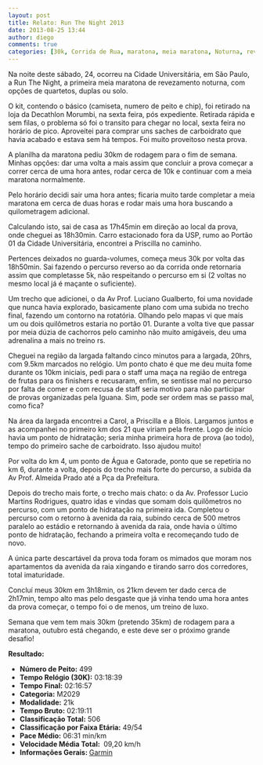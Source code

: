 ```yaml
---
layout: post
title: Relato: Run The Night 2013
date: 2013-08-25 13:44
author: diego
comments: true
categories: [30k, Corrida de Rua, maratona, meia maratona, Noturna, revezamento]
---
```

Na noite deste sábado, 24, ocorreu na Cidade Universitária, em São Paulo, a Run The Night, a primeira meia maratona de revezamento noturna, com opções de quartetos, duplas ou solo.

O kit, contendo o básico (camiseta, numero de peito e chip), foi retirado na loja da Decathlon Morumbi, na sexta feira, pós expediente. Retirada rápida e sem filas, o problema só foi o transito para chegar no local, sexta feira no horário de pico. Aproveitei para comprar uns saches de carboidrato que havia acabado e estava sem há tempos. Foi muito proveitoso nesta prova.

A planilha da maratona pediu 30km de rodagem para o fim de semana. Minhas opções:
dar uma volta a mais assim que concluir a prova
começar a correr cerca de uma hora antes, rodar cerca de 10k e continuar com a meia maratona normalmente.

Pelo horário decidi sair uma hora antes; ficaria muito tarde completar a meia maratona em cerca de duas horas e rodar mais uma hora buscando a quilometragem adicional.

Calculando isto, sai de casa as 17h45min em direção ao local da prova, onde cheguei as 18h30min. Carro estacionado fora da USP, rumo ao Portão 01 da Cidade Universitária, encontrei a Priscilla no caminho.

Pertences deixados no guarda-volumes, começa meus 30k por volta das 18h50min. Sai fazendo o percurso reverso ao da corrida onde retornaria assim que completasse 5k, não respeitando o percurso em si (2 voltas no mesmo local já é maçante o suficiente).

Um trecho que adicionei, o da Av Prof. Luciano Gualberto, foi uma novidade que nunca havia explorado, basicamente plano com uma subida no trecho final, fazendo um contorno na rotatória. Olhando pelo mapas vi que mais um ou dois quilômetros estaria no portão 01. Durante a volta tive que passar por meia dúzia de cachorros pelo caminho não muito amigáveis, deu uma adrenalina a mais no treino rs.

Cheguei na região da largada faltando cinco minutos para a largada, 20hrs, com 9.5km marcados no relógio. Um ponto chato é que me deu muita fome durante os 10km iniciais, pedi para o staff uma maça na região de entrega de frutas para os finishers e recusaram, enfim, se sentisse mal no percurso por falta de comer e com recusa de staff seria motivo para não participar de provas organizadas pela Iguana. Sim, pode ser ordem mas se passo mal, como fica?

Na área da largada encontrei a Carol, a Priscilla e a Blois. Largamos juntos e as acompanhei no primeiro km dos 21 que viriam pela frente. Logo de início havia um ponto de hidratação; seria minha primeira hora de prova (ao todo), tempo do primeiro sache de carboidrato. Isso ajudou muito!

Por volta do km 4, um ponto de Água e Gatorade, ponto que se repetiria no km 6, durante a volta, depois do trecho mais forte do percurso, a subida da Av Prof. Almeida Prado até a Pça da Prefeitura.

Depois do trecho mais forte, o trecho mais chato: o da Av. Professor Lucio Martins Rodrigues, quatro idas e vindas que somam dois quilômetros no percurso, com um ponto de hidratação na primeira ida. Completou o percurso com o retorno à avenida da raia, subindo cerca de 500 metros paralelo ao estádio e retornando à avenida da raia, onde havia o último ponto de hidratação, fechando a primeira volta e recomeçando tudo de novo.

A única parte descartável da prova toda foram os mimados que moram nos apartamentos da avenida da raia xingando e tirando sarro dos corredores, total imaturidade.

Concluí meus 30km em 3h18min, os 21km devem ter dado cerca de 2h17min, tempo alto mas pelo desgaste que já vinha tendo uma hora antes da prova começar, o tempo foi o de menos, um treino de luxo.

Semana que vem tem mais 30km (pretendo 35km) de rodagem para a maratona, outubro está chegando, e este deve ser o próximo grande desafio!

<strong>
Resultado:</strong>
<div class="moldura"><a class="lightbox cboxElement" href="http://www.diegoronan.com.br/diegoronan/wp-content/uploads/2013/08/runthenightmedalha_big.jpg"><img alt="" src="http://www.diegoronan.com.br/diegoronan/wp-content/uploads/2013/08/runthenightmedalha.jpg" /></a></div>
<ul>
	<li><strong>Número de Peito:</strong> 499</li>
	<li><strong>Tempo Relógio (30K):</strong> 03:18:39</li>
	<li><strong>Tempo Final:</strong> 02:16:57</li>
	<li><strong>Categoria:</strong> M2029</li>
	<li><strong>Modalidade:</strong> 21k</li>
	<li><strong>Tempo Bruto:</strong> 02:19:11</li>
	<li><strong>Classificação Total:</strong> 506</li>
	<li><strong>Classificação por Faixa Etária:</strong> 49/54</li>
	<li><strong>Pace Médio:</strong> 06:31 min/km</li>
	<li><strong>Velocidade Média Total: </strong> 09,20 km/h</li>
	<li><strong>Informações Gerais: </strong><a href="http://connect.garmin.com/activity/364506872" target="_blank">Garmin</a></li>
</ul>
